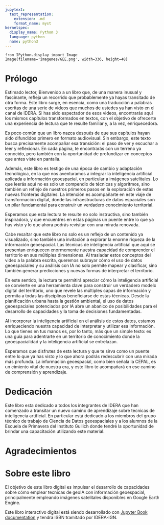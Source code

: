```yaml
---
jupytext:
  text_representation:
    extension: .md
    format_name: myst
kernelspec:
  display_name: Python 3
  language: python
  name: python3
---
```


```{code-cell} ipython3
from IPython.display import Image
Image(filename='imagenes/GEE.png', width=336, height=48)
```

# Prólogo

Estimado lector,
Bienvenido a un libro que, de una manera inusual y fascinante, refleja un recorrido que probablemente ya hayas transitado de otra forma. Este libro surge, en esencia, como una traducción a palabras escritas de una serie de videos que muchos de ustedes ya han visto en el canal de IDERA. Si has sido espectador de esos videos, encontrarás aquí los mismos capítulos transformados en textos, con el objetivo de ofrecerte una experiencia de lectura que te resulte familiar y, a la vez, enriquecedora.

Es poco común que un libro nazca después de que sus capítulos hayan sido difundidos primero en formato audiovisual. Sin embargo, este texto busca precisamente acompañar esa transición: el paso de ver y escuchar a leer y reflexionar. En cada página, te encontrarás con un terreno ya conocido, pero también con la oportunidad de profundizar en conceptos que antes viste en pantalla.

Además, este libro es testigo de una época de cambio y adaptación tecnológica, en la que nos aventuramos a integrar la inteligencia artificial aplicada a información geoespacial, en particular a imágenes satelitales. Lo que leerás aquí no es solo un compendio de técnicas y algoritmos, sino también un reflejo de nuestros primeros pasos en la exploración de estas nuevas fronteras digitales. La intención es acompañarte en este viaje de transformación digital, donde las infraestructuras de datos espaciales son un pilar fundamental para construir un verdadero conocimiento territorial.

Esperamos que esta lectura te resulte no solo instructiva, sino también inspiradora, y que encuentres en estas páginas un puente entre lo que ya has visto y lo que ahora podrás revisitar con una mirada renovada.

Cabe resaltar que este libro no solo es un reflejo de un contenido ya visualizado, sino también una invitación a explorar la enorme riqueza de la información geoespacial. Las técnicas de inteligencia artificial que aquí se presentan enriquecen enormemente nuestra capacidad de comprender el territorio en sus múltiples dimensiones. Al trasladar estos conceptos del video a la palabra escrita, queremos subrayar cómo el uso de datos geoespaciales y su análisis con IA no solo permite mapear y clasificar, sino también generar predicciones y nuevas formas de interpretar el territorio.

En este sentido, la lectura te permitirá apreciar cómo la inteligencia artificial se convierte en una herramienta clave para construir un verdadero modelo digital del territorio, uno que revele las múltiples capas de información y permita a todas las disciplinas beneficiarse de estas técnicas. Desde la planificación urbana hasta la gestión ambiental, el uso de datos geoespaciales potenciados por IA abre un abanico de posibilidades para el desarrollo de capacidades y la toma de decisiones fundamentadas.

Al incorporar la inteligencia artificial en el análisis de estos datos, estamos enriqueciendo nuestra capacidad de interpretar y utilizar esa información. Lo que tienes en tus manos es, por lo tanto, más que un simple texto: es una guía para adentrarte en un territorio de conocimiento donde la geoespacialidad y la inteligencia artificial se entrelazan.

Esperamos que disfrutes de esta lectura y que te sirva como un puente entre lo que ya has visto y lo que ahora podrás redescubrir con una mirada más profunda. La información geoespacial, como bien señala la CEPAL, es un cimiento vital de nuestra era, y este libro te acompañará en ese camino de comprensión y aprendizaje.

# Dedicación

Este libro esta dedicado a todos los integrantes de IDERA que han comenzado a transitar un nuevo camino de aprendizaje sobre tecnicas de inteligencia artificial. En particular está dedicado a los miembros del grupo técnico de trabajo de Ciencia de Datos geoespaciales y a los alumnos de la Escuela de Primavera del Instituto Gullich donde tendré la oportunidad de brindar una capacitación utilizando este material.

# Agradecimientos



# Sobre este libro

El objetivo de este libro digital es impulsar el desarrollo de capacidades sobre cómo emplear tecnicas de geoIA con información geoespacial, principalmente empleando imágenes satelitales disponibles en Google Earth Engine.

Este libro interactivo digital está siendo desarrollado con [Jupyter Book documentation](https://jupyterbook.org) y tendrá ISBN tramitado por IDERA-IGN.

